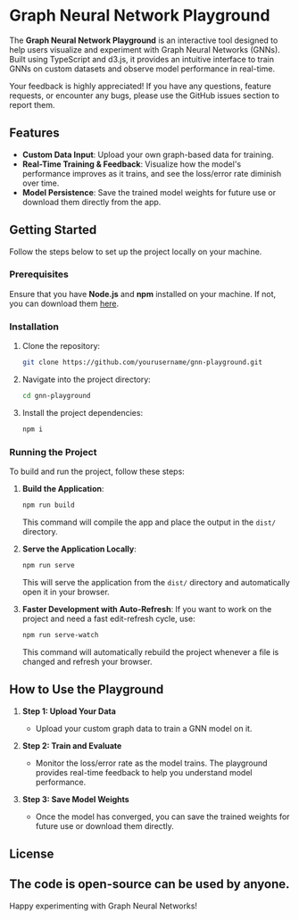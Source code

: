 # Graph Neural Network Playground

The **Graph Neural Network Playground** is an interactive tool designed to help users visualize and experiment with Graph Neural Networks (GNNs). Built using TypeScript and d3.js, it provides an intuitive interface to train GNNs on custom datasets and observe model performance in real-time.

Your feedback is highly appreciated! If you have any questions, feature requests, or encounter any bugs, please use the GitHub issues section to report them.

## Features

- **Custom Data Input**: Upload your own graph-based data for training.
- **Real-Time Training & Feedback**: Visualize how the model's performance improves as it trains, and see the loss/error rate diminish over time.
- **Model Persistence**: Save the trained model weights for future use or download them directly from the app.

## Getting Started

Follow the steps below to set up the project locally on your machine.

### Prerequisites

Ensure that you have **Node.js** and **npm** installed on your machine. If not, you can download them [here](https://nodejs.org/).

### Installation

1. Clone the repository:
    ```bash
    git clone https://github.com/yourusername/gnn-playground.git
    ```

2. Navigate into the project directory:
    ```bash
    cd gnn-playground
    ```

3. Install the project dependencies:
    ```bash
    npm i
    ```

### Running the Project

To build and run the project, follow these steps:

1. **Build the Application**:
    ```bash
    npm run build
    ```
    This command will compile the app and place the output in the `dist/` directory.

2. **Serve the Application Locally**:
    ```bash
    npm run serve
    ```
    This will serve the application from the `dist/` directory and automatically open it in your browser.

3. **Faster Development with Auto-Refresh**:
    If you want to work on the project and need a fast edit-refresh cycle, use:
    ```bash
    npm run serve-watch
    ```
    This command will automatically rebuild the project whenever a file is changed and refresh your browser.

## How to Use the Playground

1. **Step 1: Upload Your Data**
    - Upload your custom graph data to train a GNN model on it.

2. **Step 2: Train and Evaluate**
    - Monitor the loss/error rate as the model trains. The playground provides real-time feedback to help you understand model performance.

3. **Step 3: Save Model Weights**
    - Once the model has converged, you can save the trained weights for future use or download them directly.

## License

The code is open-source can be used by anyone. 
---

Happy experimenting with Graph Neural Networks!
